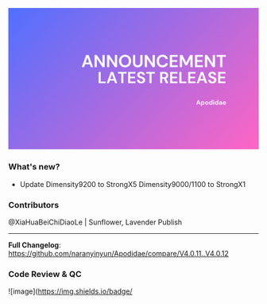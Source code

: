 ![LATEST RELEASE](https://raw.githubusercontent.com/FlowerWorks/Apodidae/main/Blue%20Minimalist%20Business%20Pitch%20Deck%20Presentation.png)
### What's new?
- Update Dimensity9200 to StrongX5 Dimensity9000/1100 to StrongX1
### Contributors
@XiaHuaBeiChiDiaoLe | Sunflower, Lavender Publish

---
**Full Changelog**: https://github.com/naranyinyun/Apodidae/compare/V4.0.11..V4.0.12

### Code Review & QC
![image](https://img.shields.io/badge/